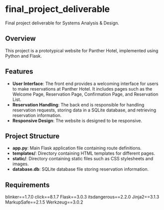 # final_project_deliverable
Final project deliverable for Systems Analysis &amp; Design.

## Overview
This project is a prototypical website for Panther Hotel, implemented using Python and Flask.


## Features
- **User Interface**: The front end provides a welcoming interface for users to make reservations at Panther Hotel. It includes pages such as the Welcome Page, Reservation Page, Confirmation Page, and Reservation List.
- **Reservation Handling**: The back end is responsible for handling reservation requests, storing data in a SQLite database, and retrieving reservation information.
- **Responsive Design**: The website is designed to be responsive.

  
## Project Structure
- **app.py**: Main Flask application file containing route definitions.
- **templates/**: Directory containing HTML templates for different pages.
- **static/**: Directory containing static files such as CSS stylesheets and images.
- **database.db**: SQLite database file storing reservation information.


## Requirements
blinker==1.7.0
click==8.1.7
Flask==3.0.3
itsdangerous==2.2.0
Jinja2==3.1.3
MarkupSafe==2.1.5
Werkzeug==3.0.2

